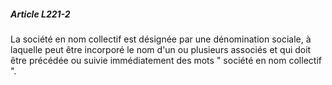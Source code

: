 ##### Article L221-2

La société en nom collectif est désignée par une dénomination sociale, à laquelle peut être incorporé le nom d'un ou plusieurs associés et qui doit être précédée ou suivie immédiatement des mots " société en nom collectif ".

